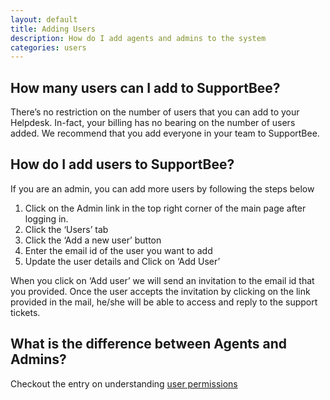 ```yaml
---
layout: default
title: Adding Users 
description: How do I add agents and admins to the system
categories: users
---
```


How many users can I add to SupportBee?
---------------------------------------
There’s no restriction on the number of users that you can add to your Helpdesk. In-fact, your billing has no bearing on the number of users added. We recommend that you add everyone in your team to SupportBee.


How do I add users to SupportBee?
---------------------------------
If you are an admin, you can add more users by following the steps below


1. Click on the Admin link in the top right corner of the main page after logging in.
2. Click the ‘Users’ tab
3. Click the ‘Add a new user’ button
4. Enter the email id of the user you want to add
5. Update the user details and Click on ‘Add User’

When you click on ‘Add user’ we will send an invitation to the email id that you provided. Once the user accepts the invitation by clicking on the link provided in the mail, he/she will be able to access and reply to the support tickets.

What is the difference between Agents and Admins?
-------------------------------------------------
Checkout the entry on understanding [user permissions](/user-permissions)
